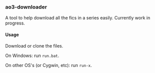 ### ao3-downloader

A tool to help download all the fics in a series easily. Currently work in progress.

#### Usage
Download or clone the files.

On Windows: 
run `run.bat`.

On other OS's (or Cygwin, etc):
run `run-x`.
